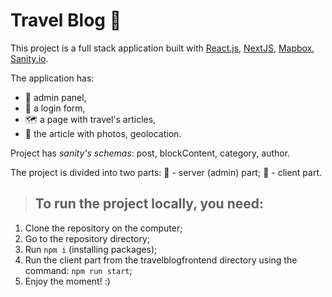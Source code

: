 # Travel Blog :flight_departure:

This project is a full stack application built with [React.js](https://reactjs.org/), [NextJS](https://nextjs.org/), [Mapbox](https://docs.mapbox.com/mapbox-gl-js/api/), [Sanity.io](https://www.sanity.io/).

The application has:
  - :receipt: admin panel, 
  - :door: a login form, 
  - :world_map: a page with travel's articles,
  - :newspaper: the article with photos, geolocation.

Project has _sanity's schemas_: post, blockContent, category, author.

The project is divided into two parts: 
  :floppy_disk: - server (admin) part; 
  :frowning_person: - client part.

> ## To run the project locally, you need:
  1. Clone the repository on the computer;
  2. Go to the repository directory;
  3. Run `npm i` (installing packages);
  4. Run the client part from the travelblogfrontend directory using the command: `npm run start`;
  5. Enjoy the moment! :)
